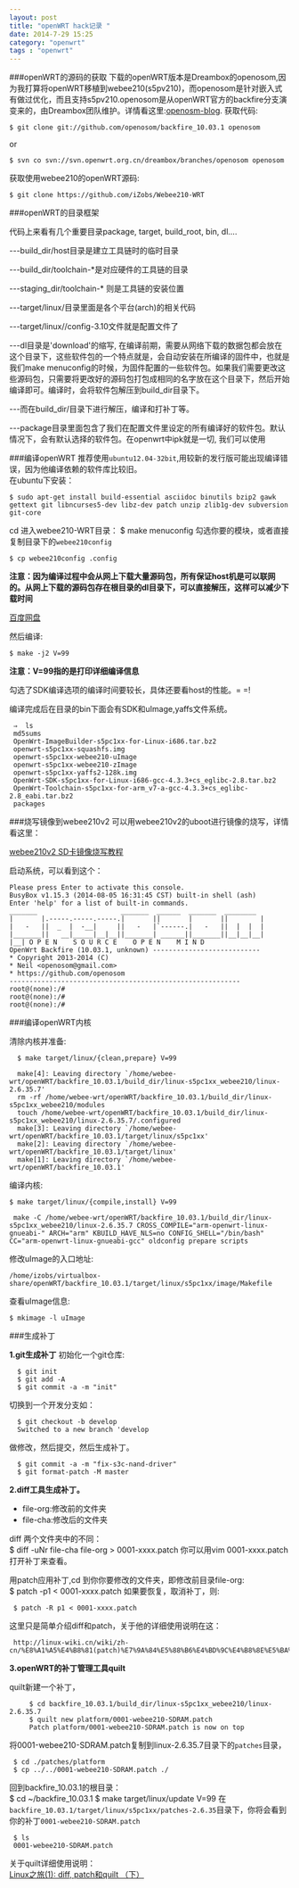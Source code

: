 ```yaml
---
layout: post
title: "openWRT hack记录 "
date: 2014-7-29 15:25
category: "openwrt"
tags : "openwrt"
---
```


###openWRT的源码的获取
下载的openWRT版本是Dreambox的openosom,因为我打算将openWRT移植到webee210(s5pv210)，而openosom是针对嵌入式有做过优化，而且支持s5pv210.openosom是从openWRT官方的backfire分支演变来的，由Dreambox团队维护。详情看这里:[openosm-blog](http://www.openosom.org/).
获取代码:

	$ git clone git://github.com/openosom/backfire_10.03.1 openosom

or

	$ svn co svn://svn.openwrt.org.cn/dreambox/branches/openosom openosom

获取使用webee210的openWRT源码:    

	$ git clone https://github.com/iZobs/Webee210-WRT


###openWRT的目录框架

代码上来看有几个重要目录package, target, build_root, bin, dl....

---build_dir/host目录是建立工具链时的临时目录

---build_dir/toolchain-<arch>*是对应硬件的工具链的目录

---staging_dir/toolchain-<arch>* 则是工具链的安装位置

---target/linux/<platform>目录里面是各个平台(arch)的相关代码

---target/linux/<platform>/config-3.10文件就是配置文件了

---dl目录是'download'的缩写, 在编译前期，需要从网络下载的数据包都会放在这个目录下，这些软件包的一个特点就是，会自动安装在所编译的固件中，也就是我们make menuconfig的时候，为固件配置的一些软件包。如果我们需要更改这些源码包，只需要将更改好的源码包打包成相同的名字放在这个目录下，然后开始编译即可。编译时，会将软件包解压到build_dir目录下。

---而在build_dir/目录下进行解压，编译和打补丁等。

---package目录里面包含了我们在配置文件里设定的所有编译好的软件包。默认情况下，会有默认选择的软件包。在openwrt中ipk就是一切, 我们可以使用

###编译openWRT
推荐使用`ubuntu12.04-32bit`,用较新的发行版可能出现编译错误，因为他编译依赖的软件库比较旧。   
在ubuntu下安装：     

    $ sudo apt-get install build-essential asciidoc binutils bzip2 gawk gettext git libncurses5-dev libz-dev patch unzip zlib1g-dev subversion git-core


cd 进入webee210-WRT目录：
    $ make menuconfig
勾选你要的模块，或者直接复制目录下的`webee210config`

    $ cp webee210config .config

__注意：因为编译过程中会从网上下载大量源码包，所有保证host机是可以联网的。从网上下载的源码包存在根目录的dl目录下，可以直接解压，这样可以减少下载时间__

[百度网盘](http://pan.baidu.com/s/1bnH6UN9) 


然后编译:

    $ make -j2 V=99

__注意：V=99指的是打印详细编译信息__

勾选了SDK编译选项的编译时间要较长，具体还要看host的性能。= =!          

编译完成后在目录的bin下面会有SDK和uImage,yaffs文件系统。     

     ⇒  ls
     md5sums
     OpenWrt-ImageBuilder-s5pc1xx-for-Linux-i686.tar.bz2
     openwrt-s5pc1xx-squashfs.img
     openwrt-s5pc1xx-webee210-uImage
     openwrt-s5pc1xx-webee210-zImage
     openwrt-s5pc1xx-yaffs2-128k.img
     OpenWrt-SDK-s5pc1xx-for-Linux-i686-gcc-4.3.3+cs_eglibc-2.8.tar.bz2
     OpenWrt-Toolchain-s5pc1xx-for-arm_v7-a-gcc-4.3.3+cs_eglibc-2.8_eabi.tar.bz2
     packages
###烧写镜像到webee210v2
可以用webee210v2的uboot进行镜像的烧写，详情看这里：

[webee210v2 SD卡镜像烧写教程](http://bbs.smartwebee.com/forum/view/253)

启动系统，可以看到这个：
```
Please press Enter to activate this console.                                                                              
BusyBox v1.15.3 (2014-08-05 16:31:45 CST) built-in shell (ash)                                                            
Enter 'help' for a list of built-in commands.                                                                             
_______                     _______  ______  _______  ________                                                          
|       |.-----.-----.-----.|       ||       |       ||        |                                                         
|   -   ||  _  |  -__|     ||   -   |`------.|   -   ||  |  |  |                                                         
|_______||   __|_____|__|__||_______| ______||_______||__|__|__|                                                         
|__| O P E N    S O U R C E    O P E N    M I N D                                                               
OpenWrt Backfire (10.03.1, unknown) ---------------------------                                                          
* Copyright 2013-2014 (C)                                                                                               
* Neil <openosom@gmail.com>                                                                                             
* https://github.com/openosom                                                                                           
----------------------------------------------------------                                                               
root@(none):/#                                                                                                            
root@(none):/#                                                                                                            
root@(none):/# 

```

###编译openWRT内核

清除内核并准备:

      $ make target/linux/{clean,prepare} V=99
      
      make[4]: Leaving directory `/home/webee-wrt/openWRT/backfire_10.03.1/build_dir/linux-s5pc1xx_webee210/linux-2.6.35.7'
      rm -rf /home/webee-wrt/openWRT/backfire_10.03.1/build_dir/linux-s5pc1xx_webee210/modules
      touch /home/webee-wrt/openWRT/backfire_10.03.1/build_dir/linux-s5pc1xx_webee210/linux-2.6.35.7/.configured
      make[3]: Leaving directory `/home/webee-wrt/openWRT/backfire_10.03.1/target/linux/s5pc1xx'
      make[2]: Leaving directory `/home/webee-wrt/openWRT/backfire_10.03.1/target/linux'
      make[1]: Leaving directory `/home/webee-wrt/openWRT/backfire_10.03.1'


编译内核:

    $ make target/linux/{compile,install} V=99

     make -C /home/webee-wrt/openWRT/backfire_10.03.1/build_dir/linux-s5pc1xx_webee210/linux-2.6.35.7 CROSS_COMPILE="arm-openwrt-linux-gnueabi-" ARCH="arm" KBUILD_HAVE_NLS=no CONFIG_SHELL="/bin/bash" CC="arm-openwrt-linux-gnueabi-gcc" oldconfig prepare scripts


修改uImage的入口地址:

`/home/izobs/virtualbox-share/openWRT/backfire_10.03.1/target/linux/s5pc1xx/image/Makefile`

查看uImage信息:

	$ mkimage -l uImage

###生成补丁

__1.git生成补丁__
初始化一个git仓库:                   

      $ git init
      $ git add -A
      $ git commit -a -m "init"

切换到一个开发分支如：   

      $ git checkout -b develop
      Switched to a new branch 'develop

做修改，然后提交，然后生成补丁。                  

      $ git commit -a -m "fix-s3c-nand-driver"
      $ git format-patch -M master
      

__2.diff工具生成补丁。__

- file-org:修改前的文件夹
- file-cha:修改后的文件夹

diff 两个文件夹中的不同：              
     $ diff -uNr file-cha file-org > 0001-xxxx.patch
你可以用vim 0001-xxxx.patch打开补丁来查看。            

用patch应用补丁,cd 到你你要修改的文件夹，即修改前目录file-org:                    
     $ patch -p1 < 0001-xxxx.patch
如果要恢复，取消补丁，则:                

     $ patch -R p1 < 0001-xxxx.patch

这里只是简单介绍diff和patch，关于他的详细使用说明在这：                       

     http://linux-wiki.cn/wiki/zh-cn/%E8%A1%A5%E4%B8%81(patch)%E7%9A%84%E5%88%B6%E4%BD%9C%E4%B8%8E%E5%BA%94%E7%94%A8 

__3.openWRT的补丁管理工具quilt__

quilt新建一个补丁，                                                 

```
     $ cd backfire_10.03.1/build_dir/linux-s5pc1xx_webee210/linux-2.6.35.7
     $ quilt new platform/0001-webee210-SDRAM.patch
     Patch platform/0001-webee210-SDRAM.patch is now on top                        

```

将0001-webee210-SDRAM.patch复制到linux-2.6.35.7目录下的`patches`目录，              

     $ cd ./patches/platform
     $ cp ../../0001-webee210-SDRAM.patch ./

回到backfire_10.03.1的根目录：                    
     $ cd ~/backfire_10.03.1
     $ make target/linux/update V=99
在`backfire_10.03.1/target/linux/s5pc1xx/patches-2.6.35`目录下，你将会看到你的补丁`0001-webee210-SDRAM.patch`

     $ ls
     0001-webee210-SDRAM.patch
关于quilt详细使用说明：                      
[Linux之旅(1): diff, patch和quilt （下）](http://blog.csdn.net/fmddlmyy/article/details/2140097 ) 








